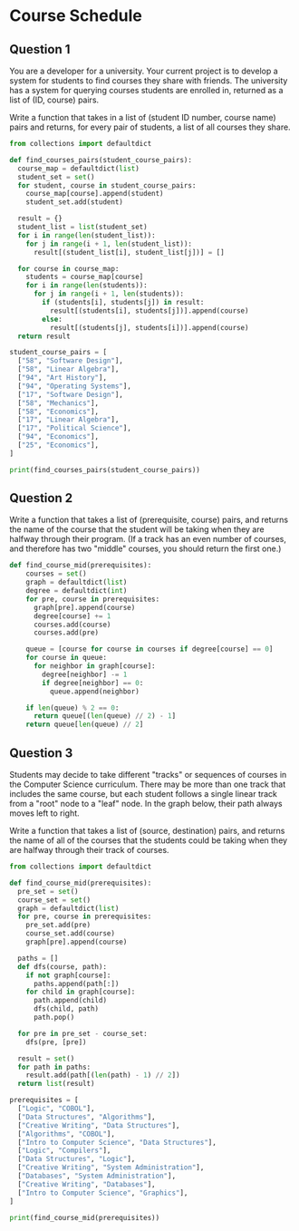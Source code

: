 # Course Schedule

## Question 1

You are a developer for a university. Your current project is to develop a system for students to find courses they share with friends. The university has a system for querying courses students are enrolled in, returned as a list of (ID, course) pairs.

Write a function that takes in a list of (student ID number, course name) pairs and returns, for every pair of students, a list of all courses they share.

```py
from collections import defaultdict

def find_courses_pairs(student_course_pairs):
  course_map = defaultdict(list)
  student_set = set()
  for student, course in student_course_pairs:
    course_map[course].append(student)
    student_set.add(student)

  result = {}
  student_list = list(student_set)
  for i in range(len(student_list)):
    for j in range(i + 1, len(student_list)):
      result[(student_list[i], student_list[j])] = []

  for course in course_map:
    students = course_map[course]
    for i in range(len(students)):
      for j in range(i + 1, len(students)):
        if (students[i], students[j]) in result:
          result[(students[i], students[j])].append(course)
        else:
          result[(students[j], students[i])].append(course)
  return result

student_course_pairs = [
  ["58", "Software Design"],
  ["58", "Linear Algebra"],
  ["94", "Art History"],
  ["94", "Operating Systems"],
  ["17", "Software Design"],
  ["58", "Mechanics"],
  ["58", "Economics"],
  ["17", "Linear Algebra"],
  ["17", "Political Science"],
  ["94", "Economics"],
  ["25", "Economics"],
]

print(find_courses_pairs(student_course_pairs))
```

## Question 2

Write a function that takes a list of (prerequisite, course) pairs, and returns the name of the course that the student will be taking when they are halfway through their program. (If a track has an even number of courses, and therefore has two "middle" courses, you should return the first one.)

```py
def find_course_mid(prerequisites):
    courses = set()
    graph = defaultdict(list)
    degree = defaultdict(int)
    for pre, course in prerequisites:
      graph[pre].append(course)
      degree[course] += 1
      courses.add(course)
      courses.add(pre)

    queue = [course for course in courses if degree[course] == 0]
    for course in queue:
      for neighbor in graph[course]:
        degree[neighbor] -= 1
        if degree[neighbor] == 0:
          queue.append(neighbor)

    if len(queue) % 2 == 0:
      return queue[(len(queue) // 2) - 1]
    return queue[len(queue) // 2]
```

## Question 3

Students may decide to take different "tracks" or sequences of courses in the
Computer Science curriculum. There may be more than one track that includes the
same course, but each student follows a single linear track from a "root" node to
a "leaf" node. In the graph below, their path always moves left to right.

Write a function that takes a list of (source, destination) pairs, and returns the
name of all of the courses that the students could be taking when they are halfway
through their track of courses.

```py
from collections import defaultdict

def find_course_mid(prerequisites):
  pre_set = set()
  course_set = set()
  graph = defaultdict(list)
  for pre, course in prerequisites:
    pre_set.add(pre)
    course_set.add(course)
    graph[pre].append(course)

  paths = []
  def dfs(course, path):
    if not graph[course]:
      paths.append(path[:])
    for child in graph[course]:
      path.append(child)
      dfs(child, path)
      path.pop()

  for pre in pre_set - course_set:
    dfs(pre, [pre])

  result = set()
  for path in paths:
    result.add(path[(len(path) - 1) // 2])
  return list(result)

prerequisites = [
  ["Logic", "COBOL"],
  ["Data Structures", "Algorithms"],
  ["Creative Writing", "Data Structures"],
  ["Algorithms", "COBOL"],
  ["Intro to Computer Science", "Data Structures"],
  ["Logic", "Compilers"],
  ["Data Structures", "Logic"],
  ["Creative Writing", "System Administration"],
  ["Databases", "System Administration"],
  ["Creative Writing", "Databases"],
  ["Intro to Computer Science", "Graphics"],
]

print(find_course_mid(prerequisites))
```
